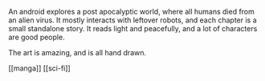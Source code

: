 An android explores a post apocalyptic world, where all humans died from an alien virus.
It mostly interacts with leftover robots, and each chapter is a small standalone story.
It reads light and peacefully, and a lot of characters are good people.

The art is amazing, and is all hand drawn.

[[manga]]
[[sci-fi]]